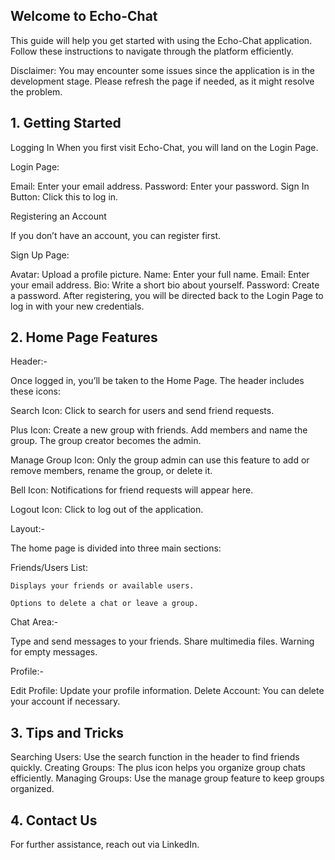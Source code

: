## Welcome to Echo-Chat

This guide will help you get started with using the Echo-Chat application. Follow these instructions to navigate through the platform efficiently.

Disclaimer:
You may encounter some issues since the application is in the development stage. Please refresh the page if needed, as it might resolve the problem.

## 1. Getting Started

  Logging In
  When you first visit Echo-Chat, you will land on the Login Page.

Login Page:

  Email: Enter your email address.
  Password: Enter your password.
  Sign In Button: Click this to log in.

Registering an Account

  If you don’t have an account, you can register first.

Sign Up Page:

  Avatar: Upload a profile picture.
  Name: Enter your full name.
  Email: Enter your email address.
  Bio: Write a short bio about yourself.
  Password: Create a password.
  After registering, you will be directed back to the Login Page to log in with your new credentials.

## 2. Home Page Features

Header:-

  Once logged in, you’ll be taken to the Home Page. The header includes these icons:
  
  Search Icon: Click to search for users and send friend requests.
  
  Plus Icon: Create a new group with friends. Add members and name the group. The group creator becomes the admin.
  
  Manage Group Icon: Only the group admin can use this feature to add or remove members, rename the group, or delete it.
  
  Bell Icon: Notifications for friend requests will appear here.

  Logout Icon: Click to log out of the application.

Layout:-

  The home page is divided into three main sections:

  Friends/Users List:
  
    Displays your friends or available users.
    
    Options to delete a chat or leave a group.

Chat Area:-

  Type and send messages to your friends.
  Share multimedia files.
  Warning for empty messages.

Profile:-

  Edit Profile: Update your profile information.
  Delete Account: You can delete your account if necessary.

## 3. Tips and Tricks

  Searching Users: Use the search function in the header to find friends quickly.
  Creating Groups: The plus icon helps you organize group chats efficiently.
  Managing Groups: Use the manage group feature to keep groups organized.

## 4. Contact Us

  For further assistance, reach out via LinkedIn.
